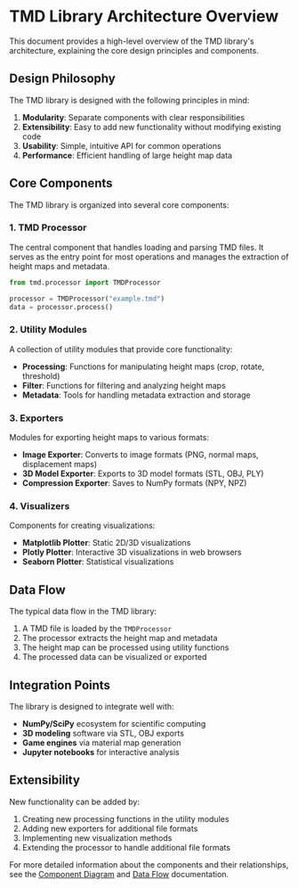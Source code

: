 # TMD Library Architecture Overview

This document provides a high-level overview of the TMD library's architecture, explaining the core design principles and components.

## Design Philosophy

The TMD library is designed with the following principles in mind:

1. **Modularity**: Separate components with clear responsibilities
2. **Extensibility**: Easy to add new functionality without modifying existing code
3. **Usability**: Simple, intuitive API for common operations
4. **Performance**: Efficient handling of large height map data

## Core Components

The TMD library is organized into several core components:

### 1. TMD Processor

The central component that handles loading and parsing TMD files. It serves as the entry point for most operations and manages the extraction of height maps and metadata.

```python
from tmd.processor import TMDProcessor

processor = TMDProcessor("example.tmd")
data = processor.process()
```

### 2. Utility Modules

A collection of utility modules that provide core functionality:

- **Processing**: Functions for manipulating height maps (crop, rotate, threshold)
- **Filter**: Functions for filtering and analyzing height maps
- **Metadata**: Tools for handling metadata extraction and storage

### 3. Exporters

Modules for exporting height maps to various formats:

- **Image Exporter**: Converts to image formats (PNG, normal maps, displacement maps)
- **3D Model Exporter**: Exports to 3D model formats (STL, OBJ, PLY)
- **Compression Exporter**: Saves to NumPy formats (NPY, NPZ)

### 4. Visualizers

Components for creating visualizations:

- **Matplotlib Plotter**: Static 2D/3D visualizations
- **Plotly Plotter**: Interactive 3D visualizations in web browsers
- **Seaborn Plotter**: Statistical visualizations

## Data Flow

The typical data flow in the TMD library:

1. A TMD file is loaded by the `TMDProcessor`
2. The processor extracts the height map and metadata
3. The height map can be processed using utility functions
4. The processed data can be visualized or exported

## Integration Points

The library is designed to integrate well with:

- **NumPy/SciPy** ecosystem for scientific computing
- **3D modeling** software via STL, OBJ exports
- **Game engines** via material map generation
- **Jupyter notebooks** for interactive analysis

## Extensibility

New functionality can be added by:

1. Creating new processing functions in the utility modules
2. Adding new exporters for additional file formats
3. Implementing new visualization methods
4. Extending the processor to handle additional file formats

For more detailed information about the components and their relationships, see the [Component Diagram](component-diagram.md) and [Data Flow](data-flow.md) documentation.
